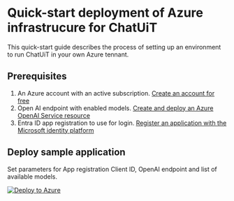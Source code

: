 # Quick-start deployment of Azure infrastrucure for ChatUiT

This quick-start guide describes the process of setting up an environment to run ChatUiT in your own Azure tennant.

## Prerequisites

1. An Azure account with an active subscription. [Create an account for free](https://azure.microsoft.com/free/?ref=microsoft.com&utm_source=microsoft.com&utm_medium=docs&utm_campaign=visualstudio)
2. Open AI endpoint with enabled models. [Create and deploy an Azure OpenAI Service resource](https://learn.microsoft.com/en-us/azure/ai-services/openai/how-to/create-resource?pivots=web-portal)
3. Entra ID app registration to use for login. [Register an application with the Microsoft identity platform](https://learn.microsoft.com/en-us/entra/identity-platform/quickstart-register-app?tabs=certificate)

## Deploy sample application

Set parameters for App registration Client ID, OpenAI endpoint and list of available models.

[![Deploy to Azure](https://aka.ms/deploytoazurebutton)](https://portal.azure.com/#create/Microsoft.Template/uri/https%3A%2F%2Fraw.githubusercontent.com%2FUiT-ITA%2FChatUiT2%2Ftree%2FazureIAC%2Fdemo%2Fazuredeploy.json)
